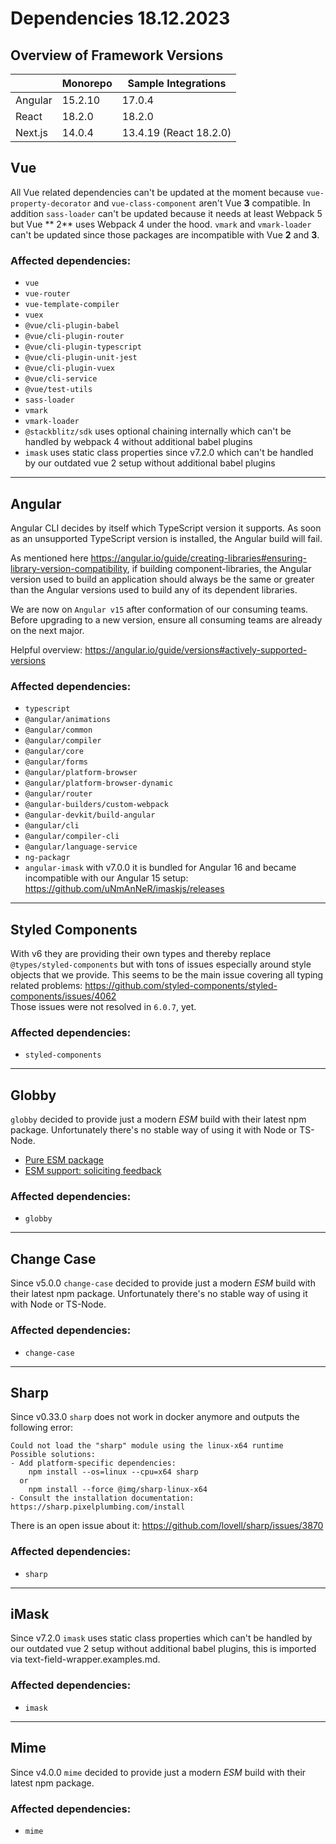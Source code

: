 # Dependencies 18.12.2023

## Overview of Framework Versions

|         | Monorepo | Sample Integrations    |
| ------- | -------- | ---------------------- |
| Angular | 15.2.10  | 17.0.4                 |
| React   | 18.2.0   | 18.2.0                 |
| Next.js | 14.0.4   | 13.4.19 (React 18.2.0) |

## Vue

All Vue related dependencies can't be updated at the moment because `vue-property-decorator` and `vue-class-component`
aren't Vue **3** compatible. In addition `sass-loader` can't be updated because it needs at least Webpack 5 but Vue **
2** uses Webpack 4 under the hood. `vmark` and `vmark-loader` can't be updated since those packages are incompatible
with Vue **2** and **3**.

### Affected dependencies:

- `vue`
- `vue-router`
- `vue-template-compiler`
- `vuex`
- `@vue/cli-plugin-babel`
- `@vue/cli-plugin-router`
- `@vue/cli-plugin-typescript`
- `@vue/cli-plugin-unit-jest`
- `@vue/cli-plugin-vuex`
- `@vue/cli-service`
- `@vue/test-utils`
- `sass-loader`
- `vmark`
- `vmark-loader`
- `@stackblitz/sdk` uses optional chaining internally which can't be handled by webpack 4 without additional babel
  plugins
- `imask` uses static class properties since v7.2.0 which can't be handled by our outdated vue 2 setup without
  additional babel plugins

---

## Angular

Angular CLI decides by itself which TypeScript version it supports. As soon as an unsupported TypeScript version is
installed, the Angular build will fail.

As mentioned here https://angular.io/guide/creating-libraries#ensuring-library-version-compatibility, if building
component-libraries, the Angular version used to build an application should always be the same or greater than the
Angular versions used to build any of its dependent libraries.

We are now on `Angular v15` after conformation of our consuming teams. Before upgrading to a new version, ensure all
consuming teams are already on the next major.

Helpful overview: https://angular.io/guide/versions#actively-supported-versions

### Affected dependencies:

- `typescript`
- `@angular/animations`
- `@angular/common`
- `@angular/compiler`
- `@angular/core`
- `@angular/forms`
- `@angular/platform-browser`
- `@angular/platform-browser-dynamic`
- `@angular/router`
- `@angular-builders/custom-webpack`
- `@angular-devkit/build-angular`
- `@angular/cli`
- `@angular/compiler-cli`
- `@angular/language-service`
- `ng-packagr`
- `angular-imask` with v7.0.0 it is bundled for Angular 16 and became incompatible with our Angular 15 setup:
  https://github.com/uNmAnNeR/imaskjs/releases

---

## Styled Components

With v6 they are providing their own types and thereby replace `@types/styled-components` but with tons of issues
especially around style objects that we provide. This seems to be the main issue covering all typing related problems:
https://github.com/styled-components/styled-components/issues/4062  
Those issues were not resolved in `6.0.7`, yet.

### Affected dependencies:

- `styled-components`

---

## Globby

`globby` decided to provide just a modern _ESM_ build with their latest npm package. Unfortunately there's no stable way
of using it with Node or TS-Node.

- [Pure ESM package](https://gist.github.com/sindresorhus/a39789f98801d908bbc7ff3ecc99d99c#how-can-i-make-my-typescript-project-output-esm)
- [ESM support: soliciting feedback](https://github.com/TypeStrong/ts-node/issues/1007)

### Affected dependencies:

- `globby`

---

## Change Case

Since v5.0.0 `change-case` decided to provide just a modern _ESM_ build with their latest npm package. Unfortunately
there's no stable way of using it with Node or TS-Node.

### Affected dependencies:

- `change-case`

---

## Sharp

Since v0.33.0 `sharp` does not work in docker anymore and outputs the following error:

```
Could not load the "sharp" module using the linux-x64 runtime
Possible solutions:
- Add platform-specific dependencies:
    npm install --os=linux --cpu=x64 sharp
  or
    npm install --force @img/sharp-linux-x64
- Consult the installation documentation: https://sharp.pixelplumbing.com/install
```

There is an open issue about it: https://github.com/lovell/sharp/issues/3870

### Affected dependencies:

- `sharp`

---

## iMask

Since v7.2.0 `imask` uses static class properties which can't be handled by our outdated vue 2 setup without additional
babel plugins, this is imported via text-field-wrapper.examples.md.

### Affected dependencies:

- `imask`

---

## Mime

Since v4.0.0 `mime` decided to provide just a modern _ESM_ build with their latest npm package.

### Affected dependencies:

- `mime`
